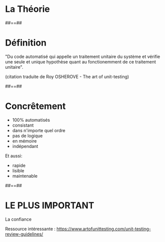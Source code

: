 <!-- .slide: class="transition-bg-sfeir-2" -->

# La Théorie

##==##

# Définition

"Du code automatisé qui appelle un traitement unitaire du système et vérifie une seule et unique hypothèse quant au fonctionemment de ce traitement unitaire".

(citation traduite de Roy OSHEROVE - The art of unit-testing)

##==##

# Concrêtement

- 100% automatisés <!-- on ne lance pas l'application à la main, on ne suit pas des étapes d'un excel -->
- consistant <!-- TOUJOURS le même résultat, pas de nombre random, pas de DateTime.Now -->
- dans n'importe quel ordre
- pas de logique <!-- pas de boucle, pas de condition, -->
- en mémoire <!-- pas de BDD, de fichier, ou de système externe -->
- indépendant <!-- généralement une seule classe -->
<!-- .element: class="list-fragment" -->

Et aussi:

- rapide
- lisible
- maintenable
<!-- .element: class="list-fragment" -->

##==##

# LE PLUS IMPORTANT

La confiance

Ressource intéressante : https://www.artofunittesting.com/unit-testing-review-guidelines/
